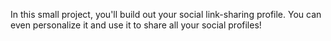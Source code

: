 In this small project, you'll build out your social link-sharing profile. You can even personalize it and use it to share all your social profiles!
